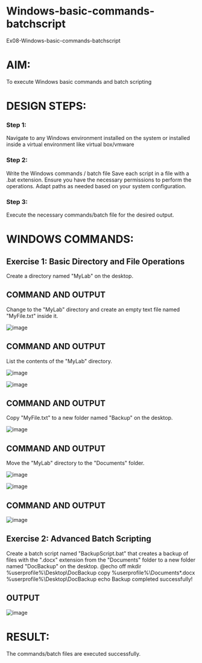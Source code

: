 # Windows-basic-commands-batchscript
Ex08-Windows-basic-commands-batchscript

# AIM:
To execute Windows basic commands and batch scripting

# DESIGN STEPS:

### Step 1:

Navigate to any Windows environment installed on the system or installed inside a virtual environment like virtual box/vmware 

### Step 2:

Write the Windows commands / batch file
Save each script in a file with a .bat extension.
Ensure you have the necessary permissions to perform the operations.
Adapt paths as needed based on your system configuration.
### Step 3:

Execute the necessary commands/batch file for the desired output. 




# WINDOWS COMMANDS:
## Exercise 1: Basic Directory and File Operations
Create a directory named "MyLab" on the desktop.


## COMMAND AND OUTPUT

Change to the "MyLab" directory and create an empty text file named "MyFile.txt" inside it.

![image](https://github.com/user-attachments/assets/7799387e-4894-4a75-a2bc-86400584938a)



## COMMAND AND OUTPUT

List the contents of the "MyLab" directory.

![image](https://github.com/user-attachments/assets/603d0613-2b4f-4187-bcdc-c80a629edc18)

![image](https://github.com/user-attachments/assets/250bd4ac-ddcf-4628-a58e-7f6d405274fd)



## COMMAND AND OUTPUT

Copy "MyFile.txt" to a new folder named "Backup" on the desktop.

![image](https://github.com/user-attachments/assets/ea175d8a-d7a2-4f82-93c6-d0ba473945cc)


## COMMAND AND OUTPUT

Move the "MyLab" directory to the "Documents" folder.

![image](https://github.com/user-attachments/assets/f9ab3537-1f03-48c1-bdfa-f1dd044bd1b7)

![image](https://github.com/user-attachments/assets/182e0e1c-dc7e-43f4-b440-88025bddbfdd)


## COMMAND AND OUTPUT
![image](https://github.com/user-attachments/assets/b358ada1-8d21-486a-9dba-6fb123488c6c)


## Exercise 2: Advanced Batch Scripting
Create a batch script named "BackupScript.bat" that creates a backup of files with the ".docx" extension from the "Documents" folder to a new folder named "DocBackup" on the desktop.
@echo off mkdir %userprofile%\Desktop\DocBackup copy %userprofile%\Documents*.docx %userprofile%\Desktop\DocBackup echo Backup completed successfully!






## OUTPUT

![image](https://github.com/user-attachments/assets/cf9a4a04-d8d4-4ef7-8f06-2de1a347f830)




# RESULT:
The commands/batch files are executed successfully.
